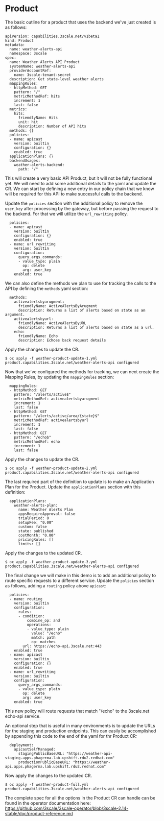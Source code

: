 # Product

The basic outline for a product that uses the backend we've just created is as follows:

~~~
apiVersion: capabilities.3scale.net/v1beta1
kind: Product
metadata:
  name: weather-alerts-api
  namespace: 3scale
spec:
  name: Weather Alerts API Product
  systemName: weather-alerts-api
  providerAccountRef:
    name: 3scale-tenant-secret
  description: Get state-level weather alerts
  mappingRules:
  - httpMethod: GET
    pattern: "/"
    metricMethodRef: hits
    increment: 1
    last: false
  metrics:
    hits:
      friendlyName: Hits
      unit: hit
      description: Number of API hits
  methods: {}
  policies:
  - name: apicast
    version: builtin
    configuration: {}
    enabled: true
  applicationPlans: {}
  backendUsages:
    weather-alerts-backend:
      path: "/"
~~~

This will create a very basic API Product, but it will not be fully functional yet. We will need to add some additional details to the yaml and update the CR. We can start by defining a new entry in our policy chain that we know will be required for this API to make successful calls to the backend.

Update the `policies` section with the additional policy to remove the `user_key` after processing by the gateway, but before passing the request to the backend. For that we will utilize the `url_rewriting` policy.

~~~
  policies:
  - name: apicast
    version: builtin
    configuration: {}
    enabled: true
  - name: url_rewriting
    version: builtin
    configuration:
      query_args_commands:
      - value_type: plain
        op: delete
        arg: user_key
    enabled: true
~~~

We can also define the methods we plan to use for tracking the calls to the API by defining the `methods` yaml section:

~~~
  methods:
    activealertsbyarugment:
      friendlyName: ActiveAlertsByArugment
      description: Returns a list of alerts based on state as an argument.
    activealertsbyurl:
      friendlyName: ActiveAlertsByURL
      description: Returns a list of alerts based on state as a url.
    echo:
      friendlyName: Echo
      description: Echoes back request details
~~~

Apply the changes to update the CR.

~~~
$ oc apply -f weather-product-update-1.yml 
product.capabilities.3scale.net/weather-alerts-api configured
~~~

Now that we've configured the methods for tracking, we can next create the Mapping Rules, by updating the `mappingRules` section:

~~~
  mappingRules:
  - httpMethod: GET
    pattern: "/alerts/active$"
    metricMethodRef: activealertsbyarugment
    increment: 1
    last: false
  - httpMethod: GET
    pattern: "/alerts/active/area/{state}$"
    metricMethodRef: activealertsbyurl
    increment: 1
    last: false
  - httpMethod: GET
    pattern: "/echo$"
    metricMethodRef: echo
    increment: 1
    last: false
~~~

Apply the changes to update the CR.

~~~
$ oc apply -f weather-product-update-2.yml 
product.capabilities.3scale.net/weather-alerts-api configured
~~~

The last required part of the definition to update is to make an Application Plan for the Product. Update the `applicationPlans` section with this definition:

~~~
  applicationPlans:
    weather-alerts-plan:
      name: Weather Alerts Plan
      appsRequireApproval: false
      trialPeriod: 0
      setupFee: "0.00"
      custom: false
      state: published
      costMonth: "0.00"
      pricingRules: []
      limits: []
~~~

Apply the changes to the updated CR.

~~~
$ oc apply -f weather-product-update-3.yml 
product.capabilities.3scale.net/weather-alerts-api configured
~~~

The final change we will make in this demo is to add an additional policy to route specific requests to a different service. Update the `policies` section as follows, adding a `routing` policy above `apicast`:

~~~
  policies:
  - name: routing
    version: builtin
    configuration:
      rules:
      - condition:
          combine_op: and
          operations:
          - value_type: plain
            value: "/echo"
            match: path
            op: matches
        url: https://echo-api.3scale.net:443
    enabled: true
  - name: apicast
    version: builtin
    configuration: {}
    enabled: true
  - name: url_rewriting
    version: builtin
    configuration:
      query_args_commands:
      - value_type: plain
        op: delete
        arg: user_key
    enabled: true
~~~

This new policy will route requests that match "/echo" to the 3scale.net echo-api service.

An optional step that is useful in many environments is to update the URLs for the staging and production endpoints. This can easily be accomplished by appending this code to the end of the yaml for thr Product CR:

~~~
  deployment:
    apicastSelfManaged:
      stagingPublicBaseURL: "https://weather-api-staging.apps.phagerma.lab.upshift.rdu2.redhat.com"
      productionPublicBaseURL: "https://weather-api.apps.phagerma.lab.upshift.rdu2.redhat.com"
~~~

Now apply the changes to the updated CR.

~~~
$ oc apply -f weather-product-full.yml 
product.capabilities.3scale.net/weather-alerts-api configured
~~~

The complete spec for all the options in the Product CR can handle can be found in the operator documentation here: https://github.com/3scale/3scale-operator/blob/3scale-2.14-stable/doc/product-reference.md